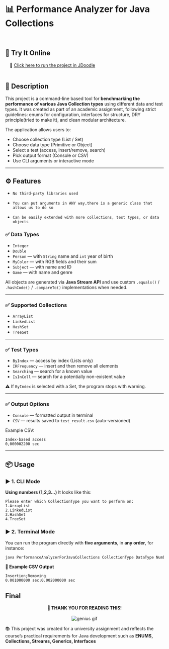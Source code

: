 # 📊 Performance Analyzer for Java Collections
⠀
## 🧪 Try It Online
⠀
🚀 [Click here to run the project in JDoodle](https://www.jdoodle.com/ga/GldE87XXbS0i6tJ9%2BuD3RA%3D%3D)
<br></br>
## 📘 Description

This project is a command-line based tool for **benchmarking the performance of various Java Collection types** using different data and test types. It was created as part of an academic assignment, following strict guidelines: enums for configuration, interfaces for structure, DRY principle(tried to make it), and clean modular architecture.

The application allows users to:
- Choose collection type (List / Set)
- Choose data type (Primitive or Object)
- Select a test (access, insert/remove, search)
- Pick output format (Console or CSV)
- Use CLI arguments or interactive mode

---

## ⚙️ Features
- `No third-party libraries used`
  
- `You can put arguments in ANY way,there is a generic class that allows us to do so`
  
- `Can be easily extended with more collections, test types, or data objects`

### ✅ Data Types
- `Integer`
- `Double`
- `Person` — with `String` name and `int` year of birth
- `MyColor` — with RGB fields and their sum
- `Subject` — with name and ID
- `Game` — with name and genre

All objects are generated via **Java Stream API** and use custom `.equals()` / `.hashCode()` / `.compareTo()` implementations when needed.

---

### ✅ Supported Collections
- `ArrayList`
- `LinkedList`
- `HashSet`
- `TreeSet`

---

### ✅ Test Types
- `ByIndex` — access by index (Lists only)
- `IRFrequency` — insert and then remove all elements
- `Searching` — search for a known value
- `IsInColl` — search for a potentially non-existent value

⚠️ If `ByIndex` is selected with a Set, the program stops with warning.

---

### ✅ Output Options
- `Console` — formatted output in terminal
- `CSV` — results saved to `test_result.csv` (auto-versioned)

Example CSV:
```csv
Index-based access
0,000002200 sec
```
---

## 📦 Usage
### ▶️ 1. CLI Mode
**Using numbers (1,2,3...)**
It looks like this:
```csv
Please enter which CollectionType you want to perform on:
1.ArrayList
2.LinkedList
3.HashSet
4.TreeSet
```

### ▶️ 2. Terminal Mode
You can run the program directly with **five arguments**, in **any order**, for instance:

```bash
java PerformanceAnalyzerForJavaCollections CollectionType DataType Number TestType OutputFormat
```

**📄 Example CSV Output**
```csv
Insertion;Removing
0.001000000 sec;0.002000000 sec
```

<h2>Final</h2>

<p align="center">
  <strong>🙏 THANK YOU FOR READING THIS!</strong><br><br>
  <img src="https://media1.giphy.com/media/ghCH2X0XYC9LTDf1KG/giphy.gif" alt="genius gif">
</p>

📚 This project was created for a university assignment and reflects the course’s practical requirements for Java development such as **ENUMS, Collections, Streams, Generics, Interfaces**


